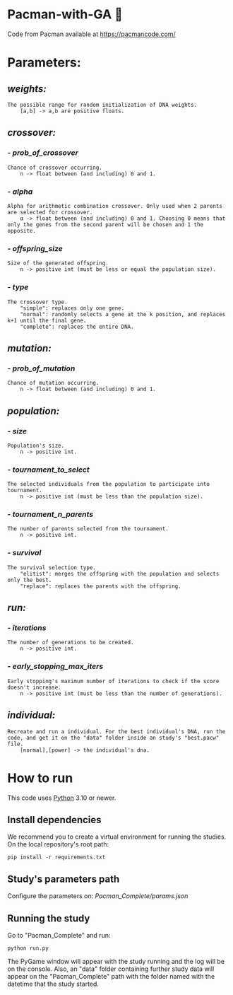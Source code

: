 # Pacman-with-GA 👻

Code from Pacman available at https://pacmancode.com/

# Parameters:

## _weights:_
    The possible range for random initialization of DNA weights.
        [a,b] -> a,b are positive floats.
## _crossover:_
### - _prob_of_crossover_
    Chance of crossover occurring. 
        n -> float between (and including) 0 and 1.
### - _alpha_
    Alpha for arithmetic combination crossover. Only used when 2 parents are selected for crossover.
        α -> float between (and including) 0 and 1. Choosing 0 means that only the genes from the second parent will be chosen and 1 the opposite.
### - _offspring_size_
    Size of the generated offspring.
        n -> positive int (must be less or equal the population size).
### - _type_
    The crossover type.
        "simple": replaces only one gene.
        "normal": randomly selects a gene at the k position, and replaces k+1 until the final gene.
        "complete": replaces the entire DNA.
## _mutation:_
### - _prob_of_mutation_
    Chance of mutation occurring. 
        n -> float between (and including) 0 and 1.
## _population:_
### - _size_
    Population's size. 
        n -> positive int.
### - _tournament_to_select_
    The selected individuals from the population to participate into tournament.
        n -> positive int (must be less than the population size).
### - _tournament_n_parents_
    The number of parents selected from the tournament.
        n -> positive int.
### - _survival_
    The survival selection type.
        "elitist": merges the offspring with the population and selects only the best.
        "replace": replaces the parents with the offspring.
## _run:_
### - _iterations_
    The number of generations to be created. 
        n -> positive int.
### - _early_stopping_max_iters_
    Early stopping's maximum number of iterations to check if the score doesn't increase.
        n -> positive int (must be less than the number of generations).
## _individual:_
    Recreate and run a individual. For the best individual's DNA, run the code, and get it on the "data" folder inside an study's "best.pacw" file.
        [normal],[power] -> the individual's dna.

# How to run
This code uses [Python](https://www.python.org/) 3.10 or newer. 

## Install dependencies
We recommend you to create a virtual environment for running the studies.
On the local repository's root path:
```
pip install -r requirements.txt
```
## Study's parameters path
Configure the parameters on:
_Pacman_Complete/params.json_

## Running the study
Go to "Pacman_Complete" and run:
```
python run.py
```
The PyGame window will appear with the study running and the log will be on the console.
Also, an "data" folder containing further study data will appear on the "Pacman_Complete" path with the folder named with the datetime that the study started.
